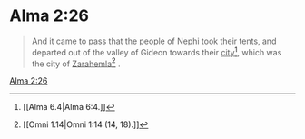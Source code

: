 # Alma 2:26

> And it came to pass that the people of Nephi took their tents, and departed out of the valley of Gideon towards their <u>city</u>[^a], which was the city of <u>Zarahemla</u>[^b] .

[Alma 2:26](https://www.churchofjesuschrist.org/study/scriptures/bofm/alma/2?lang=eng&id=p26#p26)


[^a]: [[Alma 6.4|Alma 6:4.]]
[^b]: [[Omni 1.14|Omni 1:14 (14, 18).]]
